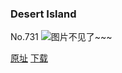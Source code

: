 ### Desert Island
No.731
![图片不见了~~~](https://imgs.xkcd.com/comics/desert_island.png)

[原址](https://xkcd.com//731) [下载](https://imgs.xkcd.com/comics/desert_island.png)

